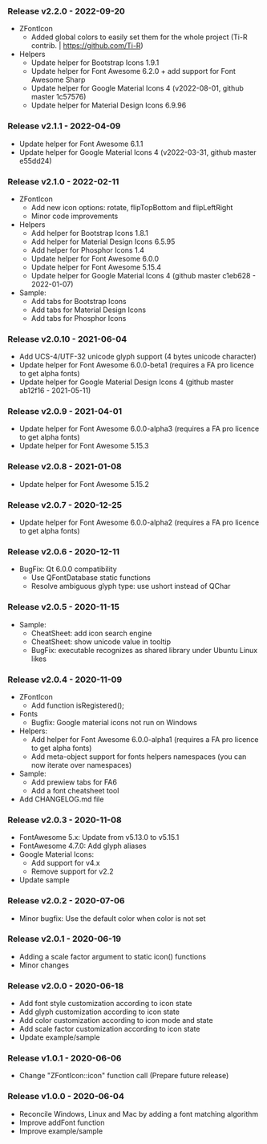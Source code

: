 ### Release v2.2.0 - 2022-09-20
- ZFontIcon
  - Added global colors to easily set them for the whole project (Ti-R contrib. | https://github.com/Ti-R)
- Helpers
  - Update helper for Bootstrap Icons 1.9.1
  - Update helper for Font Awesome 6.2.0 + add support for Font Awesome Sharp
  - Update helper for Google Material Icons 4 (v2022-08-01, github master 1c57576)
  - Update helper for Material Design Icons 6.9.96

### Release v2.1.1 - 2022-04-09
- Update helper for Font Awesome 6.1.1
- Update helper for Google Material Icons 4 (v2022-03-31, github master e55dd24)

### Release v2.1.0 - 2022-02-11
- ZFontIcon
  - Add new icon options: rotate, flipTopBottom and flipLeftRight
  - Minor code improvements
- Helpers
  - Add helper for Bootstrap Icons 1.8.1
  - Add helper for Material Design Icons 6.5.95
  - Add helper for Phosphor Icons 1.4
  - Update helper for Font Awesome 6.0.0
  - Update helper for Font Awesome 5.15.4
  - Update helper for Google Material Icons 4 (github master c1eb628 - 2022-01-07)
- Sample:
  - Add tabs for Bootstrap Icons
  - Add tabs for Material Design Icons
  - Add tabs for Phosphor Icons

### Release v2.0.10 - 2021-06-04
- Add UCS-4/UTF-32 unicode glyph support (4 bytes unicode character)
- Update helper for Font Awesome 6.0.0-beta1 (requires a FA pro licence to get alpha fonts)
- Update helper for Google Material Design Icons 4 (github master ab12f16 - 2021-05-11)

### Release v2.0.9 - 2021-04-01
- Update helper for Font Awesome 6.0.0-alpha3 (requires a FA pro licence to get alpha fonts)
- Update helper for Font Awesome 5.15.3

### Release v2.0.8 - 2021-01-08
- Update helper for Font Awesome 5.15.2

### Release v2.0.7 - 2020-12-25
- Update helper for Font Awesome 6.0.0-alpha2 (requires a FA pro licence to get alpha fonts)

### Release v2.0.6 - 2020-12-11
- BugFix: Qt 6.0.0 compatibility
  - Use QFontDatabase static functions
  - Resolve ambiguous glyph type: use ushort instead of QChar

### Release v2.0.5 - 2020-11-15
- Sample:
  - CheatSheet: add icon search engine
  - CheatSheet: show unicode value in tooltip
  - BugFix: executable recognizes as shared library under Ubuntu Linux likes

### Release v2.0.4 - 2020-11-09
- ZFontIcon
  - Add function isRegistered();
- Fonts
  - Bugfix: Google material icons not run on Windows
- Helpers:
  - Add helper for Font Awesome 6.0.0-alpha1 (requires a FA pro licence to get alpha fonts)
  - Add meta-object support for fonts helpers namespaces (you can now iterate over namespaces)
- Sample:
  - Add prewiew tabs for FA6
  - Add a font cheatsheet tool
- Add CHANGELOG.md file

### Release v2.0.3 - 2020-11-08
- FontAwesome 5.x: Update from v5.13.0 to v5.15.1
- FontAwesome 4.7.0: Add glyph aliases
- Google Material Icons: 
  - Add support for v4.x
  - Remove support for v2.2
- Update sample

### Release v2.0.2 - 2020-07-06
- Minor bugfix: Use the default color when color is not set

### Release v2.0.1 - 2020-06-19
- Adding a scale factor argument to static icon() functions
- Minor changes

### Release v2.0.0 - 2020-06-18
- Add font style customization according to icon state
- Add glyph customization according to icon state
- Add color customization according to icon mode and state
- Add scale factor customization according to icon state
- Update example/sample

### Release v1.0.1 - 2020-06-06
- Change "ZFontIcon::icon" function call (Prepare future release)

### Release v1.0.0 - 2020-06-04
- Reconcile Windows, Linux and Mac by adding a font matching algorithm
- Improve addFont function
- Improve example/sample
